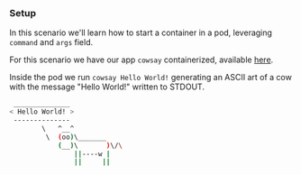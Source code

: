 
<br>

### Setup 

In this scenario we'll learn how to start a container in a pod, leveraging `command` and `args` field.

For this scenario we have our app `cowsay` containerized, available [here](https://hub.docker.com/repository/docker/dejanualex/dockersay/general).

Inside the pod we run `cowsay Hello World!` generating an ASCII art of a cow with the message "Hello World!" written to STDOUT.

```bash
 ______________
< Hello World! >
 --------------
        \   ^__^
         \  (oo)\_______
            (__)\       )\/\
                ||----w |
                ||     ||
```


